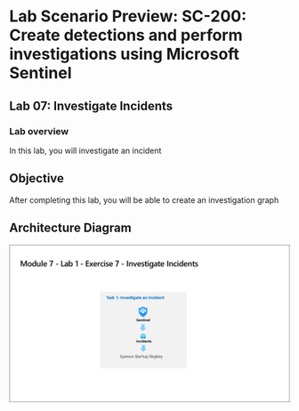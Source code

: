 # Lab Scenario Preview: SC-200: Create detections and perform investigations using Microsoft Sentinel
## Lab 07: Investigate Incidents
### Lab overview

In this lab, you will investigate an incident

## Objective
  
After completing this lab, you will be able to create an investigation graph

## Architecture Diagram

 ![](media/SC200-Lab_Diagrams_Mod7_L1_Ex7.png)






